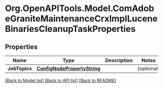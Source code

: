 # Org.OpenAPITools.Model.ComAdobeGraniteMaintenanceCrxImplLuceneBinariesCleanupTaskProperties
## Properties

Name | Type | Description | Notes
------------ | ------------- | ------------- | -------------
**JobTopics** | [**ConfigNodePropertyString**](ConfigNodePropertyString.md) |  | [optional] 

[[Back to Model list]](../README.md#documentation-for-models) [[Back to API list]](../README.md#documentation-for-api-endpoints) [[Back to README]](../README.md)

